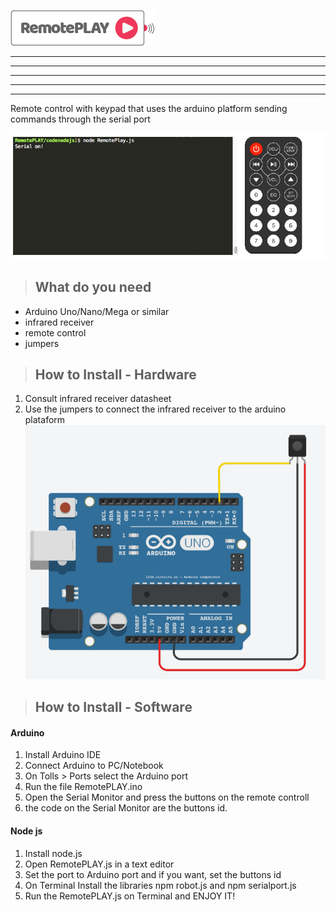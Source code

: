 ![](https://github.com/samillamacedo/RemotePLAY/blob/master/RemotePlay.png)
- - -
* * *
***
********
______________________________
Remote control with keypad that uses the arduino platform sending commands through the serial port

![](https://github.com/samillamacedo/RemotePLAY/blob/master/Terminal.gif)


> ## What do you need 

* Arduino Uno/Nano/Mega or similar
* infrared receiver
* remote control
* jumpers

> ## How to Install - Hardware
1. Consult infrared receiver datasheet
2. Use the jumpers to connect the infrared receiver to the arduino plataform 
![](https://github.com/samillamacedo/RemotePLAY/blob/master/Circuit.png)

> ## How to Install - Software
#### Arduino
1. Install Arduino IDE
2. Connect Arduino to PC/Notebook
3. On Tolls > Ports select the Arduino port
4. Run the file RemotePLAY.ino
5. Open the Serial Monitor and press the buttons on the remote controll
6. the code on the Serial Monitor are the buttons id.

#### Node js
1. Install node.js
2. Open RemotePLAY.js in a text editor
3. Set the port to Arduino port and if you want, set the buttons id
4. On Terminal Install the libraries npm robot.js and npm serialport.js
5. Run the RemotePLAY.js on Terminal and ENJOY IT!






